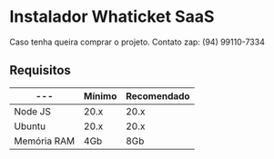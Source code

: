 # Instalador Whaticket SaaS

Caso tenha queira comprar o projeto. Contato zap: (94) 99110-7334

## Requisitos

| --- | Mínimo | Recomendado |
| --- | --- | --- |
| Node JS | 20.x | 20.x |
| Ubuntu | 20.x | 20.x |
| Memória RAM | 4Gb | 8Gb |  
